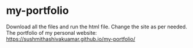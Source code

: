 # my-portfolio
Download all the files and run the html file. Change the site as per needed.
The portfolio of my personal website: https://sushmithashivakuamar.github.io/my-portfolio/
